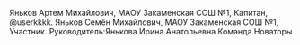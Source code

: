 Яньков Артем Михайлович, МАОУ Закаменская СОШ №1, Капитан, @userkkkk.
Яньков Семён Михайлович, МАОУ Закаменская СОШ №1, Участник.
Руководитель:Янькова Ирина Анатольевна
Команда Новаторы
